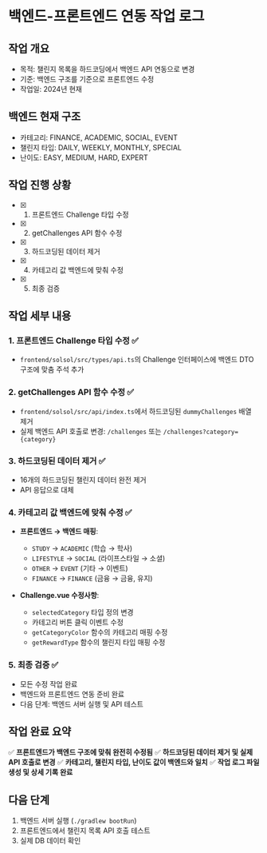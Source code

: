 # 백엔드-프론트엔드 연동 작업 로그

## 작업 개요
- 목적: 챌린지 목록을 하드코딩에서 백엔드 API 연동으로 변경
- 기준: 백엔드 구조를 기준으로 프론트엔드 수정
- 작업일: 2024년 현재

## 백엔드 현재 구조
- 카테고리: FINANCE, ACADEMIC, SOCIAL, EVENT
- 챌린지 타입: DAILY, WEEKLY, MONTHLY, SPECIAL
- 난이도: EASY, MEDIUM, HARD, EXPERT

## 작업 진행 상황
- [x] 1. 프론트엔드 Challenge 타입 수정
- [x] 2. getChallenges API 함수 수정
- [x] 3. 하드코딩된 데이터 제거
- [x] 4. 카테고리 값 백엔드에 맞춰 수정
- [x] 5. 최종 검증

## 작업 세부 내용

### 1. 프론트엔드 Challenge 타입 수정 ✅
- `frontend/solsol/src/types/api.ts`의 Challenge 인터페이스에 백엔드 DTO 구조에 맞춤 주석 추가

### 2. getChallenges API 함수 수정 ✅
- `frontend/solsol/src/api/index.ts`에서 하드코딩된 `dummyChallenges` 배열 제거
- 실제 백엔드 API 호출로 변경: `/challenges` 또는 `/challenges?category={category}`

### 3. 하드코딩된 데이터 제거 ✅
- 16개의 하드코딩된 챌린지 데이터 완전 제거
- API 응답으로 대체

### 4. 카테고리 값 백엔드에 맞춰 수정 ✅
- **프론트엔드 → 백엔드 매핑**:
  - `STUDY` → `ACADEMIC` (학습 → 학사)
  - `LIFESTYLE` → `SOCIAL` (라이프스타일 → 소셜)
  - `OTHER` → `EVENT` (기타 → 이벤트)
  - `FINANCE` → `FINANCE` (금융 → 금융, 유지)

- **Challenge.vue 수정사항**:
  - `selectedCategory` 타입 정의 변경
  - 카테고리 버튼 클릭 이벤트 수정
  - `getCategoryColor` 함수의 카테고리 매핑 수정
  - `getRewardType` 함수의 챌린지 타입 매핑 수정

### 5. 최종 검증 ✅
- 모든 수정 작업 완료
- 백엔드와 프론트엔드 연동 준비 완료
- 다음 단계: 백엔드 서버 실행 및 API 테스트

## 작업 완료 요약
✅ **프론트엔드가 백엔드 구조에 맞춰 완전히 수정됨**
✅ **하드코딩된 데이터 제거 및 실제 API 호출로 변경**
✅ **카테고리, 챌린지 타입, 난이도 값이 백엔드와 일치**
✅ **작업 로그 파일 생성 및 상세 기록 완료**

## 다음 단계
1. 백엔드 서버 실행 (`./gradlew bootRun`)
2. 프론트엔드에서 챌린지 목록 API 호출 테스트
3. 실제 DB 데이터 확인

